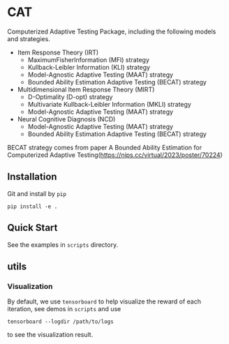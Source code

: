# CAT
Computerized Adaptive Testing Package, including the following models and strategies.

* Item Response Theory (IRT)
  * MaximumFisherInformation (MFI) strategy
  * Kullback-Leibler Information (KLI) strategy
  * Model-Agnostic Adaptive Testing (MAAT) strategy
  * Bounded Ability Estimation Adaptive Testing (BECAT) strategy 
* Multidimensional Item Response Theory (MIRT)
  * D-Optimality (D-opt) strategy
  * Multivariate Kullback-Leibler Information (MKLI) strategy
  * Model-Agnostic Adaptive Testing (MAAT) strategy
* Neural Cognitive Diagnosis (NCD)
  * Model-Agnostic Adaptive Testing (MAAT) strategy
  * Bounded Ability Estimation Adaptive Testing (BECAT) strategy 
  
BECAT strategy comes from paper A Bounded Ability Estimation for Computerized Adaptive Testing(https://nips.cc/virtual/2023/poster/70224)

## Installation

Git and install by `pip`

```
pip install -e .
```

## Quick Start

See the examples in `scripts` directory.

## utils

### Visualization

By default, we use `tensorboard` to help visualize the reward of each iteration, see demos in `scripts` and use

```
tensorboard --logdir /path/to/logs
```

to see the visualization result.

